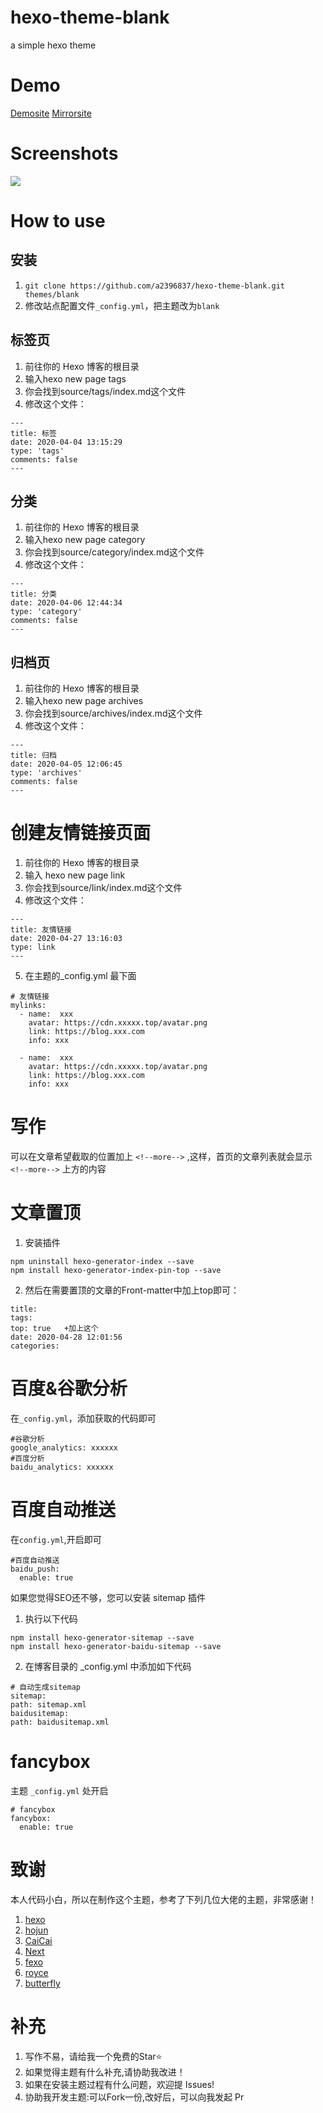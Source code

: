 # hexo-theme-blank
a simple hexo theme

# Demo

<a href="https://dmx.pub/">Demosite</a>
<a href="https://mirror.dmx.pub/">Mirrorsite</a>

# Screenshots

![](https://raw.githubusercontent.com/a2396837/hexo-theme-blank/master/Screenshots/screenshot.jpg)


# How to use

## 安装
1. ``
git clone https://github.com/a2396837/hexo-theme-blank.git themes/blank
``
2. 修改站点配置文件``_config.yml``，把主题改为``blank``

## 标签页

1. 前往你的 Hexo 博客的根目录
2. 输入hexo new page tags
3. 你会找到source/tags/index.md这个文件
4. 修改这个文件：
```
---
title: 标签
date: 2020-04-04 13:15:29
type: 'tags'
comments: false
---
```


## 分类

1. 前往你的 Hexo 博客的根目录
2. 输入hexo new page category
3. 你会找到source/category/index.md这个文件
4. 修改这个文件：

```
---
title: 分类
date: 2020-04-06 12:44:34
type: 'category'
comments: false
---
```

## 归档页

1. 前往你的 Hexo 博客的根目录
2. 输入hexo new page archives
3. 你会找到source/archives/index.md这个文件
4. 修改这个文件：
```
---
title: 归档
date: 2020-04-05 12:06:45
type: 'archives'
comments: false
---
```

# 创建友情链接页面
1. 前往你的 Hexo 博客的根目录
2. 输入 hexo new page link
3. 你会找到source/link/index.md这个文件
4. 修改这个文件：
```
---
title: 友情链接
date: 2020-04-27 13:16:03
type: link
---
```

5. 在主题的_config.yml 最下面

```
# 友情链接
mylinks:
  - name:  xxx
    avatar: https://cdn.xxxxx.top/avatar.png 
    link: https://blog.xxx.com 
    info: xxx
    
  - name:  xxx
    avatar: https://cdn.xxxxx.top/avatar.png 
    link: https://blog.xxx.com 
    info: xxx
```

# 写作
可以在文章希望截取的位置加上 `<!--more-->`  ,这样，首页的文章列表就会显示 `<!--more-->` 上方的内容


# 文章置顶

1. 安装插件
```
npm uninstall hexo-generator-index --save
npm install hexo-generator-index-pin-top --save
```

2. 然后在需要置顶的文章的Front-matter中加上top即可：
```
title: 
tags:
top: true   +加上这个
date: 2020-04-28 12:01:56
categories:
```

# 百度&谷歌分析
在`_config.yml`，添加获取的代码即可
```
#谷歌分析
google_analytics: xxxxxx
#百度分析
baidu_analytics: xxxxxx
```
# 百度自动推送
在`config.yml`,开启即可
```
#百度自动推送
baidu_push:
  enable: true
```
如果您觉得SEO还不够，您可以安装 sitemap 插件
1. 执行以下代码
```
npm install hexo-generator-sitemap --save
npm install hexo-generator-baidu-sitemap --save
```

2. 在博客目录的 _config.yml 中添加如下代码
```
# 自动生成sitemap
sitemap:
path: sitemap.xml
baidusitemap:
path: baidusitemap.xml
```


# fancybox
主题 `_config.yml` 处开启
```
# fancybox
fancybox:
  enable: true
```


# 致谢
本人代码小白，所以在制作这个主题，参考了下列几位大佬的主题，非常感谢！

1. [hexo](https://hexo.io "hexo")              
2. [hojun](http://www.hojun.cn "hojun")       
3. [CaiCai](http://cais.cai-cai.me/ "CaiCai")  
4. [Next](https://theme-next.org "Next")       
5. [fexo](https://forsigner.com/ "fexo")        
6. [royce](https://royce2003.top/ "royce")     
7. [butterfly](https://jerryc.me/ "butterfly")    


# 补充
1. 写作不易，请给我一个免费的Star⭐
2. 如果觉得主题有什么补充,请协助我改进！
3. 如果在安装主题过程有什么问题，欢迎提 Issues!
4. 协助我开发主题:可以Fork一份,改好后，可以向我发起 Pr

